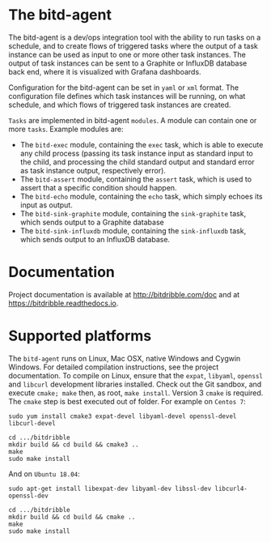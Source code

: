 The bitd-agent
==============
The bitd-agent is a dev/ops integration tool with the ability to run tasks on a schedule, and to create flows of triggered tasks where the output of a task instance can be used as input to one or more other task instances. The output of task instances can be sent to a Graphite or InfluxDB database back end, where it is visualized with Grafana dashboards.

Configuration for the bitd-agent can be set in ``yaml`` or ``xml`` format. The configuration file defines which task instances will be running, on what schedule, and which flows of triggered task instances are created. 

``Tasks`` are implemented in bitd-agent ``modules``. A module can contain one or more ``tasks``. Example modules are: 
- The ``bitd-exec`` module, containing the ``exec`` task, which is able to execute any child process (passing its task instance input as standard input to the child, and processing the child standard output and standard error as task instance output, respectively error).
- The ``bitd-assert`` module, containing the ``assert`` task, which is used to assert that a specific condition should happen.
- The ``bitd-echo`` module, containing the ``echo`` task, which simply echoes its input as output.
- The ``bitd-sink-graphite`` module, containing the ``sink-graphite`` task, which sends output to a Graphite database
- The ``bitd-sink-influxdb`` module, containing the ``sink-influxdb`` task, which sends output to an InfluxDB database.


Documentation
=============
Project documentation is available at http://bitdribble.com/doc and at https://bitdribble.readthedocs.io. 


Supported platforms
===================
The ``bitd-agent`` runs on Linux, Mac OSX, native Windows and Cygwin Windows. For detailed compilation instructions, see the project documentation. To compile on Linux, ensure that the ``expat``, ``libyaml``, ``openssl`` and ``libcurl`` development libraries installed. Check out the Git sandbox, and execute ``cmake; make`` then, as root, ``make install``. Version 3 ``cmake`` is required. The ``cmake`` step is best executed out of folder. For example on ``Centos 7``:

```
sudo yum install cmake3 expat-devel libyaml-devel openssl-devel libcurl-devel

cd .../bitdribble
mkdir build && cd build && cmake3 ..
make
sudo make install
```

And on ``Ubuntu 18.04``:

```
sudo apt-get install libexpat-dev libyaml-dev libssl-dev libcurl4-openssl-dev

cd .../bitdribble
mkdir build && cd build && cmake ..
make
sudo make install
```
